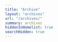 ```yaml
---
title: "Archive"
layout: "archives"
url: "/archives/"
summary: archives
hiddenInHomelist: true
searchHidden: true
---
```

